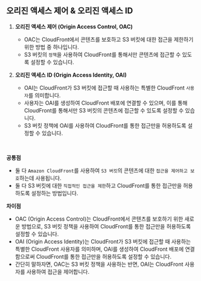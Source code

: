 ## 오리진 액세스 제어 & 오리진 액세스 ID

1. **오리진 액세스 제어 (Origin Access Control, OAC)**
   - OAC는 CloudFront에서 콘텐츠를 보호하고 S3 버킷에 대한 접근을 제한하기 위한 방법 중 하나입니다.
   - S3 버킷의 `정책`을 사용하여 CloudFront를 통해서만 콘텐츠에 접근할 수 있도록 설정할 수 있습니다.

2. **오리진 액세스 ID (Origin Access Identity, OAI)**
   - OAI는 CloudFront가 S3 버킷에 접근할 때 사용하는 특별한 CloudFront `사용자`를 의미합니다.
   - 사용자는 OAI를 생성하여 CloudFront 배포에 연결할 수 있으며, 이를 통해 CloudFront를 통해서만 S3 버킷의 콘텐츠에 접근할 수 있도록 설정할 수 있습니다.
   - S3 버킷 정책에 OAI를 사용하여 CloudFront를 통한 접근만을 허용하도록 설정할 수 있습니다.

<br>

**공통점**
- 둘 다 `Amazon CloudFront`를 사용하여 `S3 버킷`의 콘텐츠에 대한 `접근을 제어하고 보호`하는데 사용됩니다.
- 둘 다 S3 버킷에 대한 `직접적인 접근을 제한`하고 CloudFront를 통한 접근만을 허용하도록 설정하는 방법입니다.

**차이점**
- OAC (Origin Access Control)는 CloudFront에서 콘텐츠를 보호하기 위한 새로운 방법으로, S3 버킷 정책을 사용하여 CloudFront를 통한 접근만을 허용하도록 설정할 수 있습니다.
- OAI (Origin Access Identity)는 CloudFront가 S3 버킷에 접근할 때 사용하는 특별한 CloudFront 사용자를 의미하며, OAI를 생성하여 CloudFront 배포에 연결함으로써 CloudFront를 통한 접근만을 허용하도록 설정할 수 있습니다.
- 간단히 말하자면, OAC는 S3 버킷 정책을 사용하는 반면, OAI는 CloudFront 사용자를 사용하여 접근을 제어합니다.
